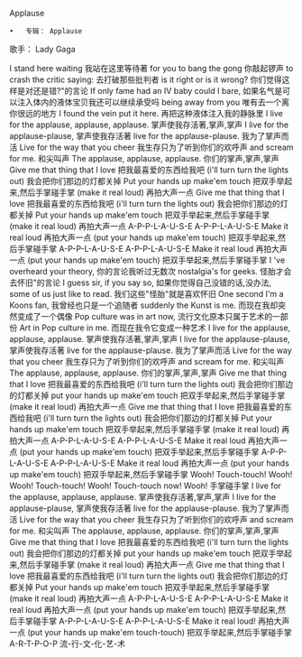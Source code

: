 Applause

    •   专辑： Applause 
歌手： Lady Gaga


I stand here waiting 
我站在这里等待著
for you to bang the gong 
你敲起锣声
to crash the critic saying: 
去打破那些批判者
is it right or is it wrong? 
你们觉得这样是对还是错?"的言论
If only fame had an IV baby could I bare, 
如果名气是可以注入体内的液体宝贝我还可以继续承受吗
being away from you 
唯有去一个离你很远的地方
I found the vein put it here. 
再把这种液体注入我的静脉里
I live for the applause, applause, applause. 
掌声使我存活著,掌声,掌声
I live for the applause-plause, 
掌声使我存活著
live for the applause-plause. 
我为了掌声而活
Live for the way that you cheer 
我生存只为了听到你们的欢呼声
and scream for me. 
和尖叫声
The applause, applause, applause. 
你们的掌声,掌声,掌声
Give me that thing that I love 
把我最喜爱的东西给我吧
(i'll turn turn the lights out) 
我会把你们那边的灯都关掉
Put your hands up make'em touch 
把双手举起来,然后手掌碰手掌
(make it real loud) 
再拍大声一点
Give me that thing that I love 
把我最喜爱的东西给我吧
(i'll turn turn the lights out) 
我会把你们那边的灯都关掉
Put your hands up make'em touch 
把双手举起来,然后手掌碰手掌
(make it real loud) 
再拍大声一点
A-P-P-L-A-U-S-E 
A-P-P-L-A-U-S-E
Make it real loud 
再拍大声一点
(put your hands up make'em touch) 
把双手举起来,然后手掌碰手掌
A-P-P-L-A-U-S-E 
A-P-P-L-A-U-S-E
Make it real loud 
再拍大声一点
(put your hands up make'em touch) 
把双手举起来,然后手掌碰手掌
I 've overheard your theory, 
你的言论我听过无数次
nostalgia's for geeks. 
怪胎才会去怀旧"的言论
I guess sir, if you say so, 
如果你觉得自己没错的话,没办法,
some of us just like to read. 
我们这些"怪胎"就是喜欢怀旧
One second I'm a Koons fan, 
我曾经也只是一个追随者
suddenly the Kunst is me. 
而现在我却突然变成了一个偶像
Pop culture was in art now, 
流行文化原本只属于艺术的一部份
Art in Pop culture in me. 
而现在我令它变成一种艺术
I live for the applause, applause, applause. 
掌声使我存活著,掌声,掌声
I live for the applause-plause, 
掌声使我存活著
live for the applause-plause. 
我为了掌声而活
Live for the way that you cheer 
我生存只为了听到你们的欢呼声
and scream for me. 
和尖叫声
The applause, applause, applause. 
你们的掌声,掌声,掌声
Give me that thing that I love 
把我最喜爱的东西给我吧
(i'll turn turn the lights out) 
我会把你们那边的灯都关掉
put your hands up make'em touch 
把双手举起来,然后手掌碰手掌
(make it real loud) 
再拍大声一点
Give me that thing that I love 
把我最喜爱的东西给我吧
(i'll turn turn the lights out) 
我会把你们那边的灯都关掉
Put your hands up make'em touch 
把双手举起来,然后手掌碰手掌
(make it real loud) 
再拍大声一点
A-P-P-L-A-U-S-E 
A-P-P-L-A-U-S-E
Make it real loud 
再拍大声一点
(put your hands up make'em touch) 
把双手举起来,然后手掌碰手掌
A-P-P-L-A-U-S-E 
A-P-P-L-A-U-S-E
Make it real loud 
再拍大声一点
(put your hands up make'em touch) 
把双手举起来,然后手掌碰手掌
Wooh! Touch-touch! Wooh! 
Wooh! Touch-touch! Wooh!
Touch-touch now! Wooh! 
手掌碰手掌
I live for the applause, applause, applause. 
掌声使我存活著,掌声,掌声
I live for the applause-plause, 
掌声使我存活著
live for the applause-plause. 
我为了掌声而活
Live for the way that you cheer 
我生存只为了听到你们的欢呼声
and scream for me. 
和尖叫声
The applause, applause, applause. 
你们的掌声,掌声,掌声
Give me that thing that I love 
把我最喜爱的东西给我吧
(i'll turn turn the lights out) 
我会把你们那边的灯都关掉
put your hands up make'em touch 
把双手举起来,然后手掌碰手掌
(make it real loud) 
再拍大声一点
Give me that thing that I love 
把我最喜爱的东西给我吧
(i'll turn turn the lights out) 
我会把你们那边的灯都关掉
Put your hands up make'em touch 
把双手举起来,然后手掌碰手掌
(make it real loud) 
再拍大声一点
A-P-P-L-A-U-S-E 
A-P-P-L-A-U-S-E
Make it real loud 
再拍大声一点
(put your hands up make'em touch) 
把双手举起来,然后手掌碰手掌
A-P-P-L-A-U-S-E 
A-P-P-L-A-U-S-E
Make it real loud! 
再拍大声一点
(put your hands up make'em touch-touch) 
把双手举起来,然后手掌碰手掌
A-R-T-P-O-P 
流-行-文-化-艺-术

